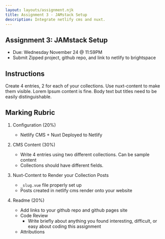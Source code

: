 ```yaml
---
layout: layouts/assignment.njk
title: Assignment 3 - JAMstack Setup
description: Integrate netlify cms and nuxt.
---
```


## Assignment 3: JAMstack Setup
- Due: Wednesday November 24 @ 11:59PM
- Submit Zipped project, github repo, and link to netlify to brightspace

## Instructions
Create 4 entries, 2 for each of your collections. Use nuxt-content to make them visible. Lorem Ipsum content is fine. Body text but titles need to be easily distinguishable.

## Marking Rubric

1. Configuration (20%)
    - Netlify CMS + Nuxt Deployed to Netlify

2. CMS Content (30%)
    - Write 4 entries using two different collections. Can be sample content
    - Collections should have different fields.

3. Nuxt-Content to Render your Collection Posts
    - `_slug.vue` file properly set up
    - Posts created in netlify cms render onto your website

4. Readme (20%)
    - Add links to your github repo and github pages site
    - Code Review
      - Write briefly about anything you found interesting, difficult, or easy about coding this assignment
    - Attributions
